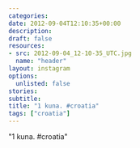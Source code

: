 ```yaml
---
categories:
date: 2012-09-04T12:10:35+00:00
description:
draft: false
resources:
- src: 2012-09-04_12-10-35_UTC.jpg
  name: "header"
layout: instagram
options:
  unlisted: false
stories:
subtitle:
title: "1 kuna. #croatia"
tags: ["croatia"]
---
```


"1 kuna. #croatia"
